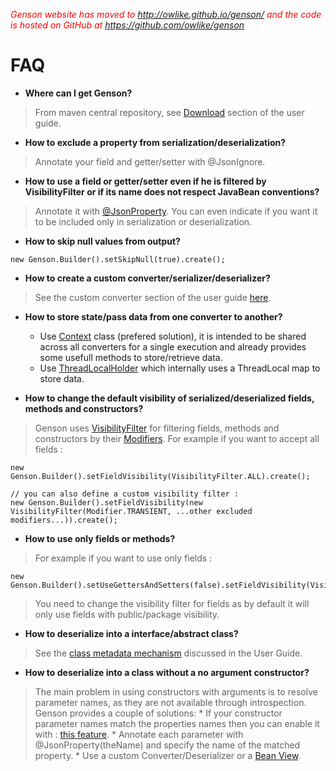 _<font color='red'>Genson website has moved to <a href='http://owlike.github.io/genson/'>http://owlike.github.io/genson/</a> and the code is hosted on GitHub at <a href='https://github.com/owlike/genson'>https://github.com/owlike/genson</a></font>_

# FAQ #
  * **Where can I get Genson?**
> From maven central repository, see [Download](GettingStarted#Download.md) section of the user guide.

  * **How to exclude a property from serialization/deserialization?**
> Annotate your field and getter/setter with @JsonIgnore.


  * **How to use a field or getter/setter even if he is filtered by VisibilityFilter or if its name does not respect JavaBean conventions?**
> Annotate it with [@JsonProperty](http://genson.googlecode.com/git/javadoc/com/owlike/genson/annotation/JsonProperty.html). You can even indicate if you want it to be included only in serialization or deserialization.

  * **How to skip null values from output?**
```
new Genson.Builder().setSkipNull(true).create();
```

  * **How to create a custom converter/serializer/deserializer?**
> See the custom converter section of the user guide [here](GettingStarted#Custom_Converter.md).

  * **How to store state/pass data from one converter to another?**
    * Use [Context](http://genson.googlecode.com/git/javadoc/com/owlike/genson/Context.html) class (prefered solution), it is intended to be shared across all converters for a single execution and already provides some usefull methods to store/retrieve data.
    * Use [ThreadLocalHolder](http://genson.googlecode.com/git/javadoc/com/owlike/genson/ThreadLocalHolder.html) which internally uses a ThreadLocal map to store data.

  * **How to change the default visibility of serialized/deserialized fields, methods and constructors?**
> Genson uses [VisibilityFilter](http://genson.googlecode.com/git/javadoc/com/owlike/genson/reflect/VisibilityFilter.html) for filtering fields, methods and constructors by their [Modifiers](http://docs.oracle.com/javase/6/docs/api/java/lang/reflect/Modifier.html).
> For example if you want to accept all fields :
```
new Genson.Builder().setFieldVisibility(VisibilityFilter.ALL).create();

// you can also define a custom visibility filter : 
new Genson.Builder().setFieldVisibility(new VisibilityFilter(Modifier.TRANSIENT, ...other excluded modifiers...)).create();
```

  * **How to use only fields or methods?**
> For example if you want to use only fields :
```
new Genson.Builder().setUseGettersAndSetters(false).setFieldVisibility(VisibilityFilter.DEFAULT).create();
```
> You need to change the visibility filter for fields as by default it will only use fields with public/package visibility.

  * **How to deserialize into a interface/abstract class?**
> See the [class metadata mechanism](GettingStarted#Interface/Abstract_classes_support.md) discussed in the User Guide.

  * **How to deserialize into a class without a no argument constructor?**
> The main problem in using constructors with arguments is to resolve parameter names, as they are not available through introspection. Genson provides a couple of solutions:
    * If your constructor parameter names match the properties names then you can enable it with : [this feature](http://genson.googlecode.com/git/javadoc/com/owlike/genson/Genson.Builder.html#setWithDebugInfoPropertyNameResolver(boolean)).
    * Annotate each parameter with @JsonProperty(theName) and specify the name of the matched property.
    * Use a custom Converter/Deserializer or a [Bean View](GettingStarted#Bean_View.md).